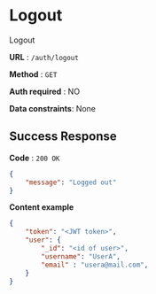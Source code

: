 # Logout

Logout

**URL** : `/auth/logout`

**Method** : `GET`

**Auth required** : NO

**Data constraints**: None


## Success Response

**Code** : `200 OK`

```json
{
    "message": "Logged out"
}
```

**Content example**

```json
{
    "token": "<JWT token>",
    "user": {
        "_id": "<id of user>",
        "username": "UserA",
        "email" : "usera@mail.com",
    }
}
```
